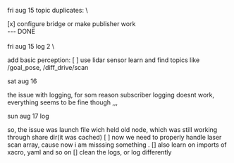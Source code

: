 fri aug 15
topic duplicates: \

[x] configure bridge or make publisher work \
--- DONE \
\
fri aug 15 log 2 \

add basic perception: [ ] use lidar sensor
    learn and find topics like /goal_pose, /diff_drive/scan

sat aug 16

the issue with logging, for som reason subscriber logging doesnt work, everything seems to be fine though ,,,

sun aug 17 log 

so, the issue was launch file wich held old node, which was still working through share dir(it was cached)
[ ] now we need to properly handle laser scan array, cause now i am misssing something .
[] also learn on imports of xacro, yaml and so on
[] clean the logs, or log differently
